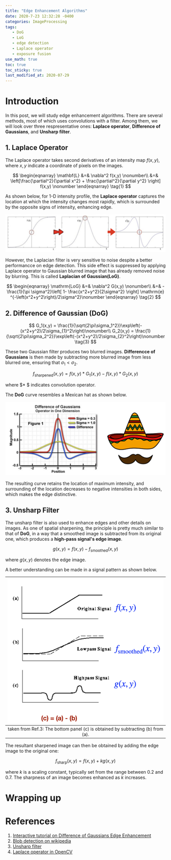 ```yaml
---
title: "Edge Enhancement Algorithms"
date: 2020-7-23 12:32:28 -0400
categories: ImageProcessing
tags:
   - DoG 
   - LoG
   - edge detection 
   - Laplace operator
   - exposure fusion
use_math: true
toc: true
toc_sticky: true
last_modified_at: 2020-07-29
---
```



# Introduction 

In this post, we will study edge enhancement algorithms. There are several methods, most of which uses convolutions with a filter. Among them, we will look over
three respresentative ones: **Laplace operator**, **Difference of Gaussians**, and **Unsharp filter**. 


## 1. Laplace Operator 

The Laplace operator takes second derivatives of an intensity map $f(x,y)$, where $x,y$ indicate a coordinate of pixels on the images. 

$$
\begin{eqnarray}
\mathbf{L} &=& \nabla^2 f(x,y) \nonumber\\
&=& \left[\frac{\partial^2}{\partial x^2} + \frac{\partial^2}{\partial y^2}  \right] f(x,y) \nonumber
\end{eqnarray}
\tag{1}
$$

As shown below, for 1-D intensity profile, the **Laplace operator** captures the location at which the intensity changes most rapidly, which is surrounded by the opposite signs of intensity, enhancing edge. 

<img src="/assets/images/LaplaceOperator.jpeg" width="800px" >

However, the Laplacian filter is very sensitive to noise despite a better performancce on edge detection. 
This side effect is suppressed by applying Laplace operator to Gaussian blurred image that has already removed noise by blurring. This is called **Laplacian of Gaussian(LoG)**.

$$ 
\begin{eqnarray}
\mathrm{LoG} &=& \nabla^2 G(x,y) \nonumber\\
&=& -\frac{1}{\pi \sigma^2}\left[ 1- \frac{x^2+y^2}{2\sigma^2} \right] \mathrm{e} ^{-\left(x^2+y^2\right)/2\sigma^2}\nonumber
\end{eqnarray}
\tag{2}
$$


## 2. Difference of Gaussian (DoG)  

$$
G_1(x,y) = \frac{1}{\sqrt{2\pi\sigma_1^2}}\exp\left(-(x^2+y^2)/2\sigma_{1}^2\right)\nonumber\\ 
G_2(x,y) = \frac{1}{\sqrt{2\pi\sigma_2^2}}\exp\left(-(x^2+y^2)/2\sigma_{2}^2\right)\nonumber
\tag{3} 
$$

These two Gaussian filter produces two blurred images. **Differencce of Gaussians** is then made by subtracting more blurred image from less blurred one, 
ensuring that $\sigma_1 < \sigma_2$. 

$$
f_{\mathrm{sharpened}}(x,y) = f(x,y)* G_1(x,y) - f(x,y) * G_2(x,y)
\tag{4}
$$

where $* $ indicates convolution operator. 

The **DoG** curve resembles a Mexican hat as shown below. 

<img src="/assets/images/DoG_mexicanHat.jpeg" width="600px" >

The resulting curve retains the location of maximum intensity, and surrounding of the location decreases to negative intensities in both sides, which makes the edge distinctive. 


## 3. Unsharp Filter 

The unsharp filter is also used to enhance edges and other details on images. As one of spatial sharpening, the principle is pretty much similar to that of **DoG**, in a way that a smoothed image is subtracted from its original one, which produces a **high-pass signal's edge image**. 

$$
g(x,y) = f(x,y) - f_{\mathrm{smoothed}}(x,y)
\tag{5}
$$

where $g(x,y)$ denotes the edge image. 


A better understanding can be made in a signal pattern as shown below. 

|<img src="/assets/images/unsharpFiltering.jpeg" width="500px" >|
|:--:| 
|taken from Ref.3: The bottom panel (c) is obtained by subtracting (b) from (a).|


The resultant sharpened image can then be obtained by adding the edge image to the original one:  

$$
f_{\mathrm{sharp}}(x,y) = f(x,y) + kg(x,y)
\tag{6}
$$

where $k$ is a scaling constant, typically set from the range between 0.2 and 0.7. The sharpness of an image becomes enhanced as $k$ increases.



# Wrapping up


# References 
  
  1. [Interactive tutorial on Difference of Gaussians Edge Enhancement](https://micro.magnet.fsu.edu/primer/java/digitalimaging/processing/diffgaussians/index.html) 
  2. [Blob detection on wikipedia](https://en.wikipedia.org/wiki/Blob_detection#The_Laplacian_of_Gaussian)  
  3. [Unsharp filter](https://homepages.inf.ed.ac.uk/rbf/HIPR2/unsharp.htm)   
  4. [Laplace operator in OpenCV](https://docs.opencv.org/3.4/d5/db5/tutorial_laplace_operator.html)   
  
  
  
  
  
  
  
